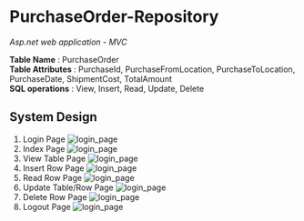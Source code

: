 # PurchaseOrder-Repository
 *Asp.net web application - MVC*

**Table Name** : PurchaseOrder <br>
**Table Attributes** : PurchaseId, PurchaseFromLocation, PurchaseToLocation, PurchaseDate, ShipmentCost, TotalAmount <br>
**SQL operations** : View, Insert, Read, Update, Delete <br>

## System Design
1. Login Page
   ![login_page](/assets/images/login_page.png)
2. Index Page
   ![login_page](/assets/images/index_page.png)
3. View Table Page
   ![login_page](/assets/images/view_table_page.png)
4. Insert Row Page
   ![login_page](/assets/images/create_row_page.png)
5. Read Row Page
   ![login_page](/assets/images/read_row_page.png)
6. Update Table/Row Page
   ![login_page](/assets/images/update_row_table_page.png)
7. Delete Row Page
   ![login_page](/assets/images/delete_row_page.png)
8. Logout Page
   ![login_page](/assets/images/logout_page.png)
